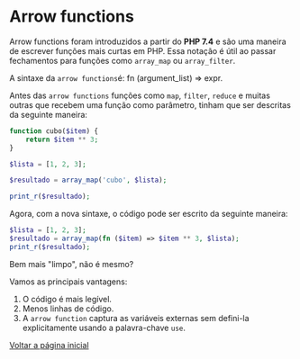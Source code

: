 # Arrow functions

Arrow functions foram introduzidos a partir do **PHP 7.4** e são uma maneira de escrever funções mais curtas em PHP. Essa notação é útil ao passar fechamentos para funções como `array_map` ou `array_filter`.

A sintaxe da `arrow functions`é: fn (argument_list) => expr.

Antes das `arrow functions` funções como  `map`, `filter`, `reduce` e muitas outras que recebem uma função como parâmetro, tinham que ser descritas da seguinte maneira:

```php
function cubo($item) {
    return $item ** 3;
}

$lista = [1, 2, 3];

$resultado = array_map('cubo', $lista);

print_r($resultado);
```
Agora, com a nova sintaxe, o código pode ser escrito da seguinte maneira:
```php
$lista = [1, 2, 3];
$resultado = array_map(fn ($item) => $item ** 3, $lista);
print_r($resultado);
```
Bem mais "limpo", não é mesmo?

Vamos as principais vantagens:

1. O código é mais legível.
2. Menos linhas de código.
3. A `arrow function` captura as variáveis ​​externas sem defini-la explicitamente usando a palavra-chave `use`.

[Voltar a página inicial](../README.md)